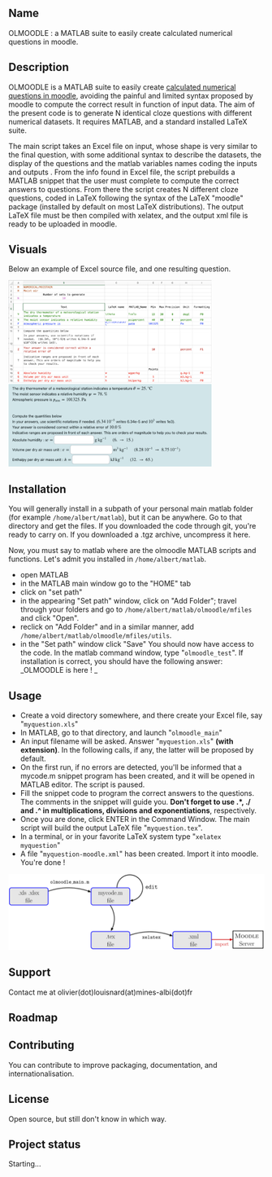## Name
OLMOODLE : a MATLAB suite to easily create calculated numerical questions in moodle.

## Description
OLMOODLE is a MATLAB suite to easily create [calculated numerical questions in moodle](https://docs.moodle.org/500/en/Calculated_question_type), avoiding the painful and limited syntax proposed by moodle to compute the correct result in function of input data. The aim of the present code is to generate N identical cloze questions with different numerical datasets. It requires MATLAB, and a standard installed LaTeX suite.

The main script takes an Excel file on input, whose shape is very similar to the final question, with some additional syntax to describe the datasets, the display of the questions and the matlab variables names coding the inputs and outputs . From the info found in Excel file, the script prebuilds a MATLAB snippet that the user must complete to compute the correct answers to questions. From there the script creates N different cloze questions, coded in LaTeX following the syntax of the LaTeX "moodle" package (installed by default on most LaTeX distributions). The output LaTeX file must be then compiled with xelatex, and the output xml file is ready to be uploaded in moodle.

## Visuals
Below an example of Excel source file, and one resulting question.

<img src="examples/airhumide/airhumide_en_Excel.png" alt="Excel source file example" width="400">
<img src="examples/airhumide/airhumide_en_snapshot.png" alt="Resulting question" width="400">

## Installation
You will generally install in a subpath of your personal main matlab folder (for example `/home/albert/matlab`), but it can be anywhere. Go to that directory and get the files. If you downloaded the code through git, you're ready to carry on. If you downloaded a .tgz archive, uncompress it here.

Now, you must say to matlab where are the olmoodle MATLAB scripts and functions. Let's admit you installed in `/home/albert/matlab`. 
- open MATLAB
- in the MATLAB main window go to the "HOME" tab
- click on "set path"
- in the appearing "Set path" window, click on "Add Folder"; travel through your folders and go to `/home/albert/matlab/olmoodle/mfiles` and click "Open".
- reclick on "Add Folder" and in a similar manner, add `/home/albert/matlab/olmoodle/mfiles/utils`.
- in the "Set path" window click "Save"
You should now have access to the code. In the matlab command window, type "`olmoodle_test`". If installation is correct, you should have the following answer:
_OLMOODLE is here ! _

## Usage
- Create a void directory somewhere, and there create your Excel file, say "`myquestion.xls`"
- In MATLAB, go to that directory, and launch "`olmoodle_main`"
- An input filename will be asked. Answer "`myquestion.xls`" **(with extension)**. In the following calls, if any, the latter will be proposed by default.
- On the first run, if no errors are detected, you'll be informed that a mycode.m snippet program has been created, and it will be opened in MATLAB editor. The script is paused.
- Fill the snippet code to program the correct answers to the questions. The comments in the snippet will guide you. **Don't forget to use .*, ./ and .^ in multiplications, divisions and exponentiations**, respectively.
- Once you are done, click ENTER in the Command Window. The main script will build the output LaTeX file "`myquestion.tex`".
- In a terminal, or in your favorite LaTeX system type "`xelatex myquestion`"
- A file "`myquestion-moodle.xml`" has been created. Import it into moodle. You're done !

<img src="doc/Workflow_png.png" alt="Workflow" width="700">

## Support
Contact me at olivier(dot)louisnard(at)mines-albi(dot)fr

## Roadmap

## Contributing
You can contribute to improve packaging, documentation, and internationalisation.

## License
Open source, but still don't know in which way.

## Project status
Starting...
